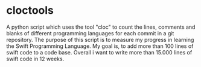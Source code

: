 # cloctools
A python script which uses the tool "cloc" to count the lines, comments and blanks of different programming languages for each commit in a git repository. The purpose of this script is to measure my progress in learning the Swift Programming Language. My goal is, to add more than 100 lines of swift code to a code base. Overall i want to write more than 15.000 lines of swift code in 12 weeks.
